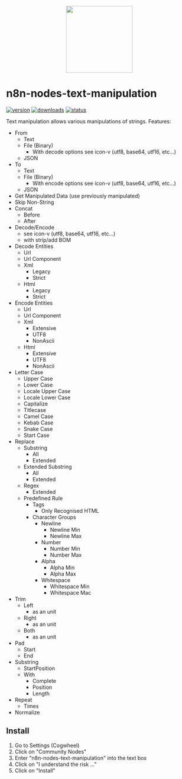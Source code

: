 <p align="center">
  <img width="180" height="180" src="/nodes/TextManipulation/TextManipulation.svg">
</p>

# n8n-nodes-text-manipulation

[![version](https://img.shields.io/npm/v/n8n-nodes-text-manipulation.svg)](https://www.npmjs.org/package/n8n-nodes-text-manipulation)
[![downloads](https://img.shields.io/npm/dt/n8n-nodes-text-manipulation.svg)](https://www.npmjs.org/package/n8n-nodes-text-manipulation)
[![status](https://github.com/lublak/n8n-nodes-text-manipulation/actions/workflows/node.js.yml/badge.svg)](https://github.com/lublak/n8n-nodes-text-manipulation/actions/workflows/node.js.yml)

Text manipulation allows various manipulations of strings.
Features:

- From
	- Text
	- File (Binary)
		- With decode options see icon-v (utf8, base64, utf16, etc...)
	- JSON
- To
	- Text
	- File (Binary)
		- With encode options see icon-v (utf8, base64, utf16, etc...)
	- JSON
- Get Manipulated Data (use previously manipulated)
- Skip Non-String
- Concat
	- Before
	- After
- Decode/Encode
	- see icon-v (utf8, base64, utf16, etc...)
	- with strip/add BOM
- Decode Entities
	- Url
	- Url Component
	- Xml
		- Legacy
		- Strict
	- Html
		- Legacy
		- Strict
- Encode Entities
	- Url
	- Url Component
	- Xml
		- Extensive
		- UTF8
		- NonAscii
	- Html
		- Extensive
		- UTF8
		- NonAscii
- Letter Case
	- Upper Case
	- Lower Case
	- Locale Upper Case
	- Locale Lower Case
	- Capitalize
	- Titlecase
	- Camel Case
	- Kebab Case
	- Snake Case
	- Start Case
- Replace
	- Substring
		- All
		- Extended
	- Extended Substring
		- All
		- Extended
	- Regex
		- Extended
	- Predefined Rule
		- Tags
			- Only Recognised HTML
		- Character Groups
			- Newline
				- Newline Min
				- Newline Max
			- Number
				- Number Min
				- Number Max
			- Alpha
				- Alpha Min
				- Alpha Max
			- Whitespace
				- Whitespace Min
				- Whitespace Mac
- Trim
	- Left
		- as an unit
	- Right
		- as an unit
	- Both
		- as an unit
- Pad
	- Start
	- End
- Substring
	- StartPosition
	- With
		- Complete
		- Position
		- Length
- Repeat
	- Times
- Normalize

## Install

1. Go to Settings (Cogwheel)
2. Click on "Community Nodes"
3. Enter "n8n-nodes-text-manipulation" into the text box
4. Click on "I understand the risk ..."
5. Click on "Install"